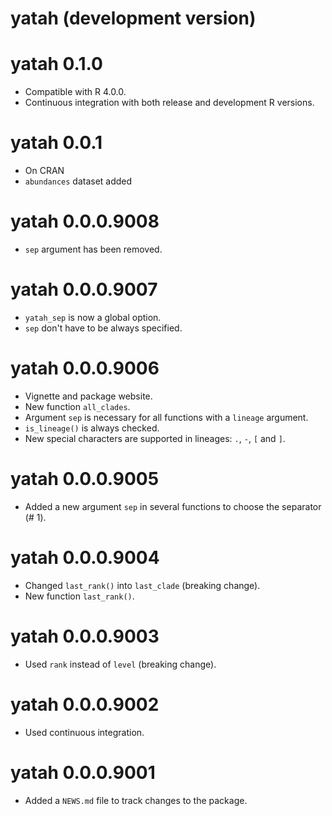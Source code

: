 # yatah (development version)

# yatah 0.1.0

* Compatible with R 4.0.0.
* Continuous integration with both release and development R versions.

# yatah 0.0.1

* On CRAN
* `abundances` dataset added 

# yatah 0.0.0.9008

* `sep` argument has been removed. 

# yatah 0.0.0.9007

* `yatah_sep` is now a global option.
* `sep` don't have to be always specified. 

# yatah 0.0.0.9006

* Vignette and package website.
* New function `all_clades`.
* Argument `sep` is necessary for all functions with a `lineage` argument.
* `is_lineage()` is always checked.
* New special characters are supported in lineages: `.`, `-`, `[` and `]`.

# yatah 0.0.0.9005

* Added a new argument `sep` in several functions to choose the separator (# 1).

# yatah 0.0.0.9004

* Changed `last_rank()` into `last_clade` (breaking change).
* New function `last_rank()`.

# yatah 0.0.0.9003

* Used `rank` instead of `level` (breaking change).

# yatah 0.0.0.9002

* Used continuous integration.

# yatah 0.0.0.9001

* Added a `NEWS.md` file to track changes to the package.

